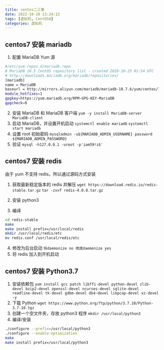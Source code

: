 ```yaml
---
title: centos二三事
date: 2022-10-20 13:24:13
tags: [虚拟机, CentOS8]
categories: 虚拟机
---
```


## centos7 安装 mariadb

1.  配置 MariaDB Yum 源

```bash
#/etc/yum.repos.d/mariadb.repo
# MariaDB 10.5 CentOS repository list - created 2020-10-23 01:54 UTC
# http://downloads.mariadb.org/mariadb/repositories/
[mariadb]
name = MariaDB
baseurl = http://mirrors.aliyun.com/mariadb/mariadb-10.7.6/yum/centos/7/x86_64/
module_hotfixes=1
gpgkey=https://yum.mariadb.org/RPM-GPG-KEY-MariaDB
gpgcheck=0
```

2.  安装 MariaDB 和 MariaDB 客户端
    `yum -y install MariaDB-server MariaDB-client`
3.  启动 MariaDB，并设置开机启动
    `systemctl enable mariadb`
    `systemctl start mariadb`
4.  设置 root 初始密码
    `mysqladmin -u${MARIADB_ADMIN_USERNAME} password ${MARIADB_ADMIN_PASSWORD}`
5.  验证
    `mysql -h127.0.0.1 -uroot -p'iam59!z$'`

## centos7 安装 redis

由于 yum 不支持 redis，所以通过源码方式安装

1. 获取最新稳定版本的 redis 并解压
   `wget https://download.redis.io/redis-stable.tar.gz`
   `tar -zxvf redis-4.0.8.tar.gz`
2. 安装 python3

3. 编译

```bash
cd redis-stable
make
make install prefix=/usr/local/redis
mkdir /usr/local/redis/etc
mv redis.conf /usr/local/redis/etc
```

4. 修改为后台启动
   `将daemonize no 改成daemonize yes`
5. 将 redis 加入到开机启动

## centos7 安装 Python3.7

1. 安装依赖包
   `yum install gcc patch libffi-devel python-devel zlib-devel bzip2-devel openssl-devel ncurses-devel sqlite-devel readline-devel tk-devel gdbm-devel db4-devel libpcap-devel xz-devel -y `
2. 下载 Python
   `wget https://www.python.org/ftp/python/3.7.10/Python-3.7.10.tgz`
3. 创建一个空文件夹，存放 python3 程序
   `mkdir /usr/local/python3`
4. 编译/安装

```bash
./configure --prefix=/usr/local/python3
./configure --enable-optimization
make
make install prefix=/usr/local/python3
```
